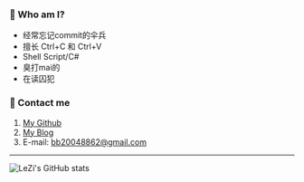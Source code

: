 ### 👋 Who am I?
- 经常忘记commit的伞兵
- 擅长 Ctrl+C 和 Ctrl+V
- Shell Script/C#
- 臭打mai的
- 在读囚犯

### 💬 Contact me
1. [My Github](https://github.com/LeZi04919)
2. [My Blog](https://leziblog.cn)
3. E-mail: [bb20048862@gmail.com](mailto:bb20048862@gmail.com)

---  

![LeZi's GitHub stats](https://github-readme-stats.vercel.app/api?username=LeZi04919&show_icons=true&theme=radical)

<!--
**LeZi04919/LeZi04919** is a ✨ _special_ ✨ repository because its `README.md` (this file) appears on your GitHub profile.

Here are some ideas to get you started:

- 🔭 I’m currently working on ...
- 🌱 I’m currently learning ...
- 👯 I’m looking to collaborate on ...
- 🤔 I’m looking for help with ...
- 💬 Ask me about ...
- 📫 How to reach me: ...
- 😄 Pronouns: ...
- ⚡ Fun fact: ...
-->

